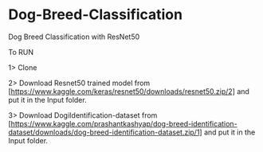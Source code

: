 # Dog-Breed-Classification
Dog Breed Classification with ResNet50

To RUN

1> Clone

2> Download Resnet50 trained model from [https://www.kaggle.com/keras/resnet50/downloads/resnet50.zip/2] and put it in the Input folder.

3> Download DogiIdentification-dataset from [https://www.kaggle.com/prashantkashyap/dog-breed-identification-dataset/downloads/dog-breed-identification-dataset.zip/1] and put it in the Input folder.


